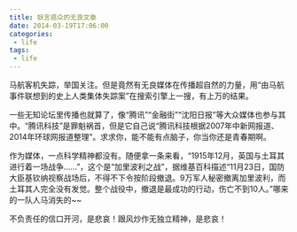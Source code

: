 ```yaml
---
title: 妖言惑众的无良文章
date: 2014-03-19T17:06:00
categories:
 - life
tags:
 - life
---
```


马航客机失踪，举国关注。但是竟然有无良媒体在传播超自然的力量，用“由马航事件联想到的史上人类集体失踪案”在搜索引擎上一搜，有上万的结果。

一些无知论坛里传播也就算了，像“腾讯”“金融街”“沈阳日报”等大众媒体也参与其中。“腾讯科技”是罪魁祸首，但是它自己说“腾讯科技根据2007年中新网报道、2014年环球网报道整理”。求求你，能不能有点脑子，你当你还是青春期啊。

作为媒体，一点科学精神都没有。随便拿一条来看，“1915年12月，英国与土耳其进行着一场战争……”，这个是“加里波利之战”，据维基百科描述“11月23日，国防大臣基钦纳视察战场后，不得不下令按阶段撤退。9万军人秘密撤离加里波利，而土耳其人完全没有发觉。整个战役中，撤退是最成功的行动，伤亡不到10人。”哪来的一队人马消失的~~

不负责任的信口开河，是悲哀！跟风炒作无独立精神，是悲哀！